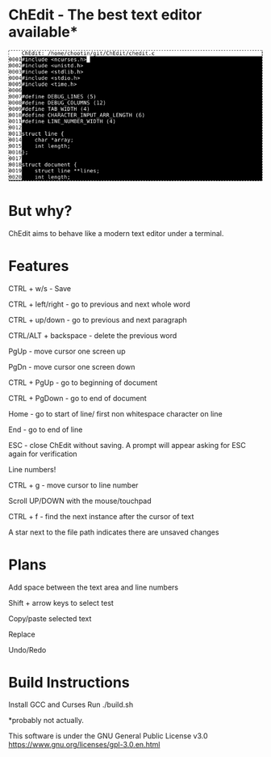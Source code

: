 # ChEdit - The best text editor available*

![Alt text](ChEdit_screenshot.png?raw=true "ChEdit Screenshot")

# But why?
ChEdit aims to behave like a modern text editor under a terminal.

# Features
CTRL + w/s - Save

CTRL + left/right - go to previous and next whole word

CTRL + up/down - go to previous and next paragraph

CTRL/ALT + backspace - delete the previous word

PgUp - move cursor one screen up

PgDn - move cursor one screen down

CTRL + PgUp - go to beginning of document

CTRL + PgDown - go to end of document

Home - go to start of line/ first non whitespace character on line

End - go to end of line

ESC - close ChEdit without saving. A prompt will appear asking for ESC again for verification

Line numbers!

CTRL + g - move cursor to line number

Scroll UP/DOWN with the mouse/touchpad

CTRL + f - find the next instance after the cursor of text

A star next to the file path indicates there are unsaved changes

# Plans
Add space between the text area and line numbers

Shift + arrow keys to select test

Copy/paste selected text

Replace

Undo/Redo

# Build Instructions
Install GCC and Curses
Run ./build.sh


*probably not actually.


This software is under the GNU General Public License v3.0 https://www.gnu.org/licenses/gpl-3.0.en.html
